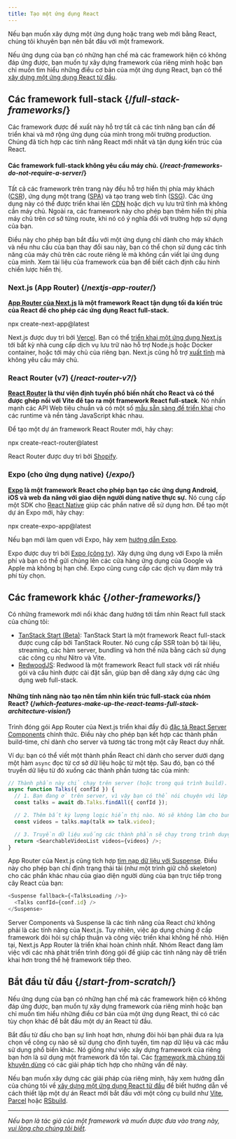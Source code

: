 ```yaml
---
title: Tạo một ứng dụng React
---
```


<Intro>

Nếu bạn muốn xây dựng một ứng dụng hoặc trang web mới bằng React, chúng tôi khuyên bạn nên bắt đầu với một framework.

</Intro>

Nếu ứng dụng của bạn có những hạn chế mà các framework hiện có không đáp ứng được, bạn muốn tự xây dựng framework của riêng mình hoặc bạn chỉ muốn tìm hiểu những điều cơ bản của một ứng dụng React, bạn có thể [xây dựng một ứng dụng React từ đầu](/learn/build-a-react-app-from-scratch).

## Các framework full-stack {/*full-stack-frameworks*/}

Các framework được đề xuất này hỗ trợ tất cả các tính năng bạn cần để triển khai và mở rộng ứng dụng của mình trong môi trường production. Chúng đã tích hợp các tính năng React mới nhất và tận dụng kiến trúc của React.

<Note>

#### Các framework full-stack không yêu cầu máy chủ. {/*react-frameworks-do-not-require-a-server*/}

Tất cả các framework trên trang này đều hỗ trợ hiển thị phía máy khách ([CSR](https://developer.mozilla.org/en-US/docs/Glossary/CSR)), ứng dụng một trang ([SPA](https://developer.mozilla.org/en-US/docs/Glossary/SPA)) và tạo trang web tĩnh ([SSG](https://developer.mozilla.org/en-US/docs/Glossary/SSG)). Các ứng dụng này có thể được triển khai lên [CDN](https://developer.mozilla.org/en-US/docs/Glossary/CDN) hoặc dịch vụ lưu trữ tĩnh mà không cần máy chủ. Ngoài ra, các framework này cho phép bạn thêm hiển thị phía máy chủ trên cơ sở từng route, khi nó có ý nghĩa đối với trường hợp sử dụng của bạn.

Điều này cho phép bạn bắt đầu với một ứng dụng chỉ dành cho máy khách và nếu nhu cầu của bạn thay đổi sau này, bạn có thể chọn sử dụng các tính năng của máy chủ trên các route riêng lẻ mà không cần viết lại ứng dụng của mình. Xem tài liệu của framework của bạn để biết cách định cấu hình chiến lược hiển thị.

</Note>

### Next.js (App Router) {/*nextjs-app-router*/}

**[App Router của Next.js](https://nextjs.org/docs) là một framework React tận dụng tối đa kiến trúc của React để cho phép các ứng dụng React full-stack.**

<TerminalBlock>
npx create-next-app@latest
</TerminalBlock>

Next.js được duy trì bởi [Vercel](https://vercel.com/). Bạn có thể [triển khai một ứng dụng Next.js](https://nextjs.org/docs/app/building-your-application/deploying) tới bất kỳ nhà cung cấp dịch vụ lưu trữ nào hỗ trợ Node.js hoặc Docker container, hoặc tới máy chủ của riêng bạn. Next.js cũng hỗ trợ [xuất tĩnh](https://nextjs.org/docs/app/building-your-application/deploying/static-exports) mà không yêu cầu máy chủ.

### React Router (v7) {/*react-router-v7*/}

**[React Router](https://reactrouter.com/start/framework/installation) là thư viện định tuyến phổ biến nhất cho React và có thể được ghép nối với Vite để tạo ra một framework React full-stack**. Nó nhấn mạnh các API Web tiêu chuẩn và có một số [mẫu sẵn sàng để triển khai](https://github.com/remix-run/react-router-templates) cho các runtime và nền tảng JavaScript khác nhau.

Để tạo một dự án framework React Router mới, hãy chạy:

<TerminalBlock>
npx create-react-router@latest
</TerminalBlock>

React Router được duy trì bởi [Shopify](https://www.shopify.com).

### Expo (cho ứng dụng native) {/*expo*/}

**[Expo](https://expo.dev/) là một framework React cho phép bạn tạo các ứng dụng Android, iOS và web đa năng với giao diện người dùng native thực sự.** Nó cung cấp một SDK cho [React Native](https://reactnative.dev/) giúp các phần native dễ sử dụng hơn. Để tạo một dự án Expo mới, hãy chạy:

<TerminalBlock>
npx create-expo-app@latest
</TerminalBlock>

Nếu bạn mới làm quen với Expo, hãy xem [hướng dẫn Expo](https://docs.expo.dev/tutorial/introduction/).

Expo được duy trì bởi [Expo (công ty)](https://expo.dev/about). Xây dựng ứng dụng với Expo là miễn phí và bạn có thể gửi chúng lên các cửa hàng ứng dụng của Google và Apple mà không bị hạn chế. Expo cũng cung cấp các dịch vụ đám mây trả phí tùy chọn.

## Các framework khác {/*other-frameworks*/}

Có những framework mới nổi khác đang hướng tới tầm nhìn React full stack của chúng tôi:

- [TanStack Start (Beta)](https://tanstack.com/): TanStack Start là một framework React full-stack được cung cấp bởi TanStack Router. Nó cung cấp SSR toàn bộ tài liệu, streaming, các hàm server, bundling và hơn thế nữa bằng cách sử dụng các công cụ như Nitro và Vite.
- [RedwoodJS](https://redwoodjs.com/): Redwood là một framework React full stack với rất nhiều gói và cấu hình được cài đặt sẵn, giúp bạn dễ dàng xây dựng các ứng dụng web full-stack.

<DeepDive>

#### Những tính năng nào tạo nên tầm nhìn kiến trúc full-stack của nhóm React? {/*which-features-make-up-the-react-teams-full-stack-architecture-vision*/}

Trình đóng gói App Router của Next.js triển khai đầy đủ [đặc tả React Server Components](https://github.com/reactjs/rfcs/blob/main/text/0188-server-components.md) chính thức. Điều này cho phép bạn kết hợp các thành phần build-time, chỉ dành cho server và tương tác trong một cây React duy nhất.

Ví dụ: bạn có thể viết một thành phần React chỉ dành cho server dưới dạng một hàm `async` đọc từ cơ sở dữ liệu hoặc từ một tệp. Sau đó, bạn có thể truyền dữ liệu từ đó xuống các thành phần tương tác của mình:

```js
// Thành phần này chỉ chạy trên server (hoặc trong quá trình build).
async function Talks({ confId }) {
  // 1. Bạn đang ở trên server, vì vậy bạn có thể nói chuyện với lớp dữ liệu của mình. Không yêu cầu API endpoint.
  const talks = await db.Talks.findAll({ confId });

  // 2. Thêm bất kỳ lượng logic hiển thị nào. Nó sẽ không làm cho bundle JavaScript của bạn lớn hơn.
  const videos = talks.map(talk => talk.video);

  // 3. Truyền dữ liệu xuống các thành phần sẽ chạy trong trình duyệt.
  return <SearchableVideoList videos={videos} />;
}
```

App Router của Next.js cũng tích hợp [tìm nạp dữ liệu với Suspense](/blog/2022/03/29/react-v18#suspense-in-data-frameworks). Điều này cho phép bạn chỉ định trạng thái tải (như một trình giữ chỗ skeleton) cho các phần khác nhau của giao diện người dùng của bạn trực tiếp trong cây React của bạn:

```js
<Suspense fallback={<TalksLoading />}>
  <Talks confId={conf.id} />
</Suspense>
```

Server Components và Suspense là các tính năng của React chứ không phải là các tính năng của Next.js. Tuy nhiên, việc áp dụng chúng ở cấp framework đòi hỏi sự chấp thuận và công việc triển khai không hề nhỏ. Hiện tại, Next.js App Router là triển khai hoàn chỉnh nhất. Nhóm React đang làm việc với các nhà phát triển trình đóng gói để giúp các tính năng này dễ triển khai hơn trong thế hệ framework tiếp theo.

</DeepDive>

## Bắt đầu từ đầu {/*start-from-scratch*/}

Nếu ứng dụng của bạn có những hạn chế mà các framework hiện có không đáp ứng được, bạn muốn tự xây dựng framework của riêng mình hoặc bạn chỉ muốn tìm hiểu những điều cơ bản của một ứng dụng React, thì có các tùy chọn khác để bắt đầu một dự án React từ đầu.

Bắt đầu từ đầu cho bạn sự linh hoạt hơn, nhưng đòi hỏi bạn phải đưa ra lựa chọn về công cụ nào sẽ sử dụng cho định tuyến, tìm nạp dữ liệu và các mẫu sử dụng phổ biến khác. Nó giống như việc xây dựng framework của riêng bạn hơn là sử dụng một framework đã tồn tại. Các [framework mà chúng tôi khuyên dùng](#full-stack-frameworks) có các giải pháp tích hợp cho những vấn đề này.

Nếu bạn muốn xây dựng các giải pháp của riêng mình, hãy xem hướng dẫn của chúng tôi về [xây dựng một ứng dụng React từ đầu](/learn/build-a-react-app-from-scratch) để biết hướng dẫn về cách thiết lập một dự án React mới bắt đầu với một công cụ build như [Vite](https://vite.dev/), [Parcel](https://parceljs.org/) hoặc [RSbuild](https://rsbuild.dev/).

-----

_Nếu bạn là tác giả của một framework và muốn được đưa vào trang này, [vui lòng cho chúng tôi biết](https://github.com/reactjs/react.dev/issues/new?assignees=&labels=type%3A+framework&projects=&template=3-framework.yml&title=%5BFramework%5D%3A+)._

